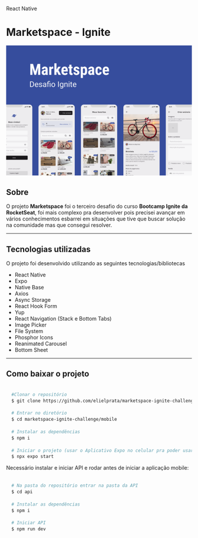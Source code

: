 React Native

# **Marketspace - Ignite**

![Capa, Project presentation image](/Images.README/Capa.png)

## Sobre

O projeto **Marketspace** foi o terceiro desafio do curso **Bootcamp Ignite da RocketSeat**, foi mais complexo pra desenvolver pois precisei avançar em vários conhecimentos esbarrei em situações que tive que buscar solução na comunidade mas que consegui resolver.

---

## Tecnologias utilizadas

O projeto foi desenvolvido utilizando as seguintes tecnologias/bibliotecas

- React Native
- Expo
- Native Base
- Axios
- Async Storage
- React Hook Form
- Yup
- React Navigation (Stack e Bottom Tabs)
- Image Picker
- File System
- Phosphor Icons
- Reanimated Carousel
- Bottom Sheet

---

## Como baixar o projeto

```bash

  #Clonar o repositório
  $ git clone https://github.com/elielprata/marketspace-ignite-challenge.git

  # Entrar no diretório
  $ cd marketspace-ignite-challenge/mobile

  # Instalar as dependências
  $ npm i

  # Iniciar o projeto (usar o Aplicativo Expo no celular pra poder usar)
  $ npx expo start

```

Necessário instalar e iniciar API e rodar antes de iniciar a aplicação mobile:

```bash

  # Na pasta do repositório entrar na pasta da API
  $ cd api

  # Instalar as dependências
  $ npm i

  # Iniciar API
  $ npm run dev

```
